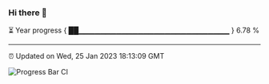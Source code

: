 ### Hi there 👋

⏳ Year progress { ██▁▁▁▁▁▁▁▁▁▁▁▁▁▁▁▁▁▁▁▁▁▁▁▁▁▁▁▁ } 6.78 %

---

⏰ Updated on Wed, 25 Jan 2023 18:13:09 GMT

![Progress Bar CI](https://github.com/liununu/liununu/workflows/Progress%20Bar%20CI/badge.svg)

